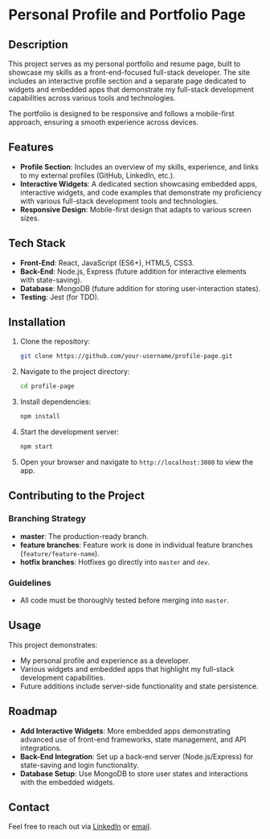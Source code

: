 # Personal Profile and Portfolio Page

## Description

This project serves as my personal portfolio and resume page, built to showcase my skills as a front-end-focused full-stack developer. The site includes an interactive profile section and a separate page dedicated to widgets and embedded apps that demonstrate my full-stack development capabilities across various tools and technologies.

The portfolio is designed to be responsive and follows a mobile-first approach, ensuring a smooth experience across devices.

## Features

- **Profile Section**: Includes an overview of my skills, experience, and links to my external profiles (GitHub, LinkedIn, etc.).
- **Interactive Widgets**: A dedicated section showcasing embedded apps, interactive widgets, and code examples that demonstrate my proficiency with various full-stack development tools and technologies.
- **Responsive Design**: Mobile-first design that adapts to various screen sizes.

## Tech Stack

- **Front-End**: React, JavaScript (ES6+), HTML5, CSS3.
- **Back-End**: Node.js, Express (future addition for interactive elements with state-saving).
- **Database**: MongoDB (future addition for storing user-interaction states).
- **Testing**: Jest (for TDD).

## Installation

1. Clone the repository:
   ```bash
   git clone https://github.com/your-username/profile-page.git
   ```
2. Navigate to the project directory:

   ```bash
   cd profile-page
   ```

3. Install dependencies:

   ```bash
   npm install
   ```

4. Start the development server:

   ```bash
   npm start
   ```

5. Open your browser and navigate to `http://localhost:3000` to view the app.

## Contributing to the Project

### Branching Strategy

- **master**: The production-ready branch.
- **feature branches**: Feature work is done in individual feature branches (`feature/feature-name`).
- **hotfix branches**: Hotfixes go directly into `master` and `dev`.

### Guidelines

- All code must be thoroughly tested before merging into `master`.

## Usage

This project demonstrates:

- My personal profile and experience as a developer.
- Various widgets and embedded apps that highlight my full-stack development capabilities.
- Future additions include server-side functionality and state persistence.

## Roadmap

- **Add Interactive Widgets**: More embedded apps demonstrating advanced use of front-end frameworks, state management, and API integrations.
- **Back-End Integration**: Set up a back-end server (Node.js/Express) for state-saving and login functionality.
- **Database Setup**: Use MongoDB to store user states and interactions with the embedded widgets.

## Contact

Feel free to reach out via [LinkedIn](https://www.linkedin.com/in/joshua-adams-061901b6/) or [email](mailto:joshadams554@gmail.com).
